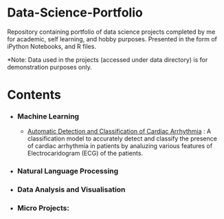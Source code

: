 # Data-Science-Portfolio
Repository containing portfolio of data science projects completed by me for academic, self learning, and hobby purposes. Presented in the form of iPython Notebooks, and R files.

*Note: Data used in the projects (accessed under data directory) is for demonstration purposes only.

# Contents

- ### Machine Learning
    - [Automatic Detection and Classification of Cardiac Arrhythmia](https://github.com/mustafashabbir10/Cardiac-Arrhythmia) : A classification model to accurately detect and classify the presence of cardiac arrhythmia in patients by analuzing various features of Electrocaridogram (ECG) of the patients.
      
      
- ### Natural Language Processing

- ### Data Analysis and Visualisation

- ### Micro Projects: 
